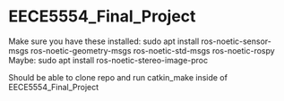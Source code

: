 # EECE5554_Final_Project

Make sure you have these installed:
sudo apt install ros-noetic-sensor-msgs ros-noetic-geometry-msgs ros-noetic-std-msgs ros-noetic-rospy
Maybe:
sudo apt install ros-noetic-stereo-image-proc

Should be able to clone repo and run catkin_make inside of EECE5554_Final_Project

